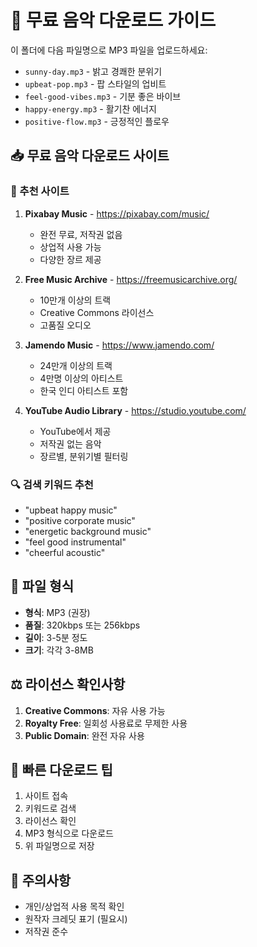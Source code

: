# 🎵 무료 음악 다운로드 가이드

이 폴더에 다음 파일명으로 MP3 파일을 업로드하세요:

- `sunny-day.mp3` - 밝고 경쾌한 분위기
- `upbeat-pop.mp3` - 팝 스타일의 업비트
- `feel-good-vibes.mp3` - 기분 좋은 바이브
- `happy-energy.mp3` - 활기찬 에너지
- `positive-flow.mp3` - 긍정적인 플로우

## 📥 무료 음악 다운로드 사이트

### 🌟 추천 사이트

1. **Pixabay Music** - https://pixabay.com/music/
   - 완전 무료, 저작권 없음
   - 상업적 사용 가능
   - 다양한 장르 제공

2. **Free Music Archive** - https://freemusicarchive.org/
   - 10만개 이상의 트랙
   - Creative Commons 라이선스
   - 고품질 오디오

3. **Jamendo Music** - https://www.jamendo.com/
   - 24만개 이상의 트랙
   - 4만명 이상의 아티스트
   - 한국 인디 아티스트 포함

4. **YouTube Audio Library** - https://studio.youtube.com/
   - YouTube에서 제공
   - 저작권 없는 음악
   - 장르별, 분위기별 필터링

### 🔍 검색 키워드 추천
- "upbeat happy music"
- "positive corporate music"
- "energetic background music"
- "feel good instrumental"
- "cheerful acoustic"

## 📁 파일 형식
- **형식**: MP3 (권장)
- **품질**: 320kbps 또는 256kbps
- **길이**: 3-5분 정도
- **크기**: 각각 3-8MB

## ⚖️ 라이선스 확인사항
1. **Creative Commons**: 자유 사용 가능
2. **Royalty Free**: 일회성 사용료로 무제한 사용
3. **Public Domain**: 완전 자유 사용

## 🚀 빠른 다운로드 팁
1. 사이트 접속
2. 키워드로 검색
3. 라이선스 확인
4. MP3 형식으로 다운로드
5. 위 파일명으로 저장

## 📝 주의사항
- 개인/상업적 사용 목적 확인
- 원작자 크레딧 표기 (필요시)
- 저작권 준수